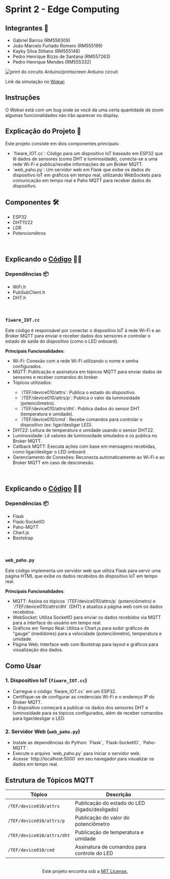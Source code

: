 # Sprint 2 - Edge Computing

## Integrantes 👋
<ul>
    <li>Gabriel Barros (RM556309)</li>  
    <li>João Marcelo Furtado Romero (RM555199)</li>
    <li>Kayky Silva Stiliano (RM555148)</li>
    <li>Pedro Henrique Bizzo de Santana (RM557263)</li>
    <li>Pedro Henrique Mendes (RM555332)</li>
</ul>
 
<img src="path" alt="print do circuito Arduino/printscreen Arduino circuit"/>

Link da simulação no <a href="path">Wokwi</a>

## Instruções
O Wokwi está com um bug onde se você da uma certa quantidade de zoom algumas funcionalidades não irão aparecer no display.

## Explicação do Projeto 📖
Este projeto consiste em dois componentes principais:
<ul>
    <li> `fiware_IOT.cc`: Código para um dispositivo IoT baseado em ESP32 que lê dados de sensores (como DHT e luminosidade), conecta-se a uma rede Wi-Fi e publica/recebe informações de um Broker MQTT.</li>
    <li> `web_paho.py`: Um servidor web em Flask que exibe os dados do dispositivo IoT em gráficos em tempo real, utilizando WebSockets para comunicação em tempo real e Paho MQTT para receber dados do dispositivo.</li>
</ul>
 
## Componentes 🛠️
<ul>
    <li>ESP32</li>
    <li>DHT11/22</li>
    <li>LDR</li>
    <li>Potenciomêtros</li>
</ul>
 
<br>

## Explicando o <a href="path">Código</a> 🧑‍💻

### Dependências 📦
<ul>
    <li>WiFi.h</li>
    <li>PubSubClient.h</li>
    <li>DHT.h</li>
</ul>
 
<br>
 
### `fiware_IOT.cc`
Este código é responsável por conectar o dispositivo IoT à rede Wi-Fi e ao Broker MQTT para enviar e receber dados dos sensores e controlar o estado de saída do dispositivo (como o LED onboard).

**Principais Funcionalidades**:
<ul>
    <li>Wi-Fi: Conexão com a rede Wi-Fi utilizando o nome e senha configurados.</li>
    <li>MQTT: Publicação e assinatura em tópicos MQTT para enviar dados de sensores e receber comandos do broker.</li>
    <li>Tópicos utilizados:</li>
        <ul>
            <li>`/TEF/device010/attrs`: Publica o estado do dispositivo.</li>
            <li>`/TEF/device010/attrs/p`: Publica o valor da luminosidade (potenciômetro).</li>
            <li>`/TEF/device010/attrs/dht`: Publica dados do sensor DHT (temperatura e umidade).</li>
            <li>`/TEF/device010/cmd`: Recebe comandos para controlar o dispositivo (ex: ligar/desligar LED).</li>
        </ul>
    <li>DHT22: Leitura de temperatura e umidade usando o sensor DHT22.</li>
    <li>Luminosidade: Lê valores de luminosidade simulados e os publica no Broker MQTT.</li>
    <li>Callback MQTT: Executa ações com base em mensagens recebidas, como ligar/desligar o LED onboard.</li>
    <li>Gerenciamento de Conexões: Reconecta automaticamente ao Wi-Fi e ao Broker MQTT em caso de desconexão.</li>
</ul>

<br>

## Explicando o <a href="path">Código</a> 🧑‍💻

### Dependências 📦
<ul>
    <li>Flask</li>
    <li>Flask-SocketIO</li>
    <li>Paho-MQTT</li>
    <li>Chart.js</li>
    <li>Bootstrap</li>
</ul>
 
<br>

### `web_paho.py`
Este código implementa um servidor web que utiliza Flask para servir uma página HTML que exibe os dados recebidos do dispositivo IoT em tempo real.

**Principais Funcionalidades**:
<ul>
    <li>MQTT: Assina os tópicos `/TEF/device010/attrs/p` (potenciômetro) e `/TEF/device010/attrs/dht` (DHT) e atualiza a página web com os dados recebidos.</li>
    <li>WebSocket: Utiliza SocketIO para enviar os dados recebidos via MQTT para a interface do usuário em tempo real.</li>
    <li>Gráficos em Tempo Real: Utiliza o Chart.js para exibir gráficos de "gauge" (medidores) para a velocidade (potenciômetro), temperatura e umidade.</li>
    <li>Página Web: Interface web com Bootstrap para layout e gráficos para visualização dos dados.</li>
</ul>

## Como Usar

### 1. Dispositivo IoT (`fiware_IOT.cc`)
<ul>
    <li>Carregue o código `fiware_IOT.cc` em um ESP32.</li>
    <li>Certifique-se de configurar as credenciais Wi-Fi e o endereço IP do Broker MQTT.</li>
    <li>O dispositivo começará a publicar os dados dos sensores DHT e luminosidade para os tópicos configurados, além de receber comandos para ligar/desligar o LED.</li>
</ul>

### 2. Servidor Web (`web_paho.py`)
<ul>
    <li>Instale as dependências do Python: `Flask`, `Flask-SocketIO`, `Paho-MQTT`. </li>
    <li>Execute o arquivo `web_paho.py` para iniciar o servidor web.</li>
    <li>Acesse `http://localhost:5000` em seu navegador para visualizar os dados em tempo real.</li>
</ul>

## Estrutura de Tópicos MQTT

| Tópico                        | Descrição                                     |
|-------------------------------|-----------------------------------------------|
| `/TEF/device010/attrs`         | Publicação do estado do LED (ligado/desligado)|
| `/TEF/device010/attrs/p`       | Publicação do valor do potenciômetro          |
| `/TEF/device010/attrs/dht`     | Publicação de temperatura e umidade           |
| `/TEF/device010/cmd`           | Assinatura de comandos para controle do LED   |

<br>












<center>Este projeto encontra sob a <a href="https://github.com/Formula-E-Mahindra-Racing/Sprint1-Edge/blob/main/LICENSE">MIT License.</a></center>
